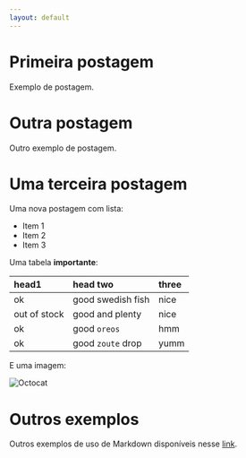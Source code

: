 ```yaml
---
layout: default
---
```


# Primeira postagem

Exemplo de postagem.

# Outra postagem

Outro exemplo de postagem.

# Uma terceira postagem

Uma nova postagem com lista:

* Item 1
* Item 2
* Item 3

Uma tabela **importante**:

| head1        | head two          | three |
|:-------------|:------------------|:------|
| ok           | good swedish fish | nice  |
| out of stock | good and plenty   | nice  |
| ok           | good `oreos`      | hmm   |
| ok           | good `zoute` drop | yumm  |

E uma imagem:

![Octocat](https://github.githubassets.com/images/icons/emoji/octocat.png)

# Outros exemplos

Outros exemplos de uso de Markdown disponíveis nesse [link](./exemplos).
